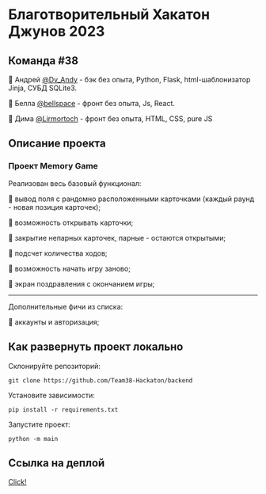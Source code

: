 # Благотворительный Хакатон Джунов 2023
## Команда #38
🔸 Андрей [@Dv_Andy](https://t.me/Dv_Andy) - бэк без опыта, Python, Flask, html-шаблонизатор Jinja, СУБД SQLite3.

🔸 Белла [@bellspace](https://t.me/bellspace) -  фронт без опыта, Js, React.

🔸 Дима [@Lirmortoch](https://t.me/Lirmortoch) - фронт без опыта, HTML, CSS, pure JS


## Описание проекта

### Проект Memory Game
Реализован весь базовый функционал:

🔹 вывод поля с рандомно расположенными карточками (каждый раунд - новая позиция карточек);

🔹 возможность открывать карточки;

🔹 закрытие непарных карточек, парные - остаются открытыми;

🔹 подсчет количества ходов;

🔹 возможность начать игру заново;

🔹 экран поздравления с окончанием игры;

---

Дополнительные фичи из списка:

🔸 аккаунты и авторизация;


## Как развернуть проект локально

Склонируйте репозиторий:

```
git clone https://github.com/Team38-Hackaton/backend
```
Установите зависимости: 
```
pip install -r requirements.txt
```
Запустите проект: 
```
python -m main
```

## Ссылка на деплой
[Click!]([memory-game-nine-gamma.vercel.app](https://flask-andersgrunge.cloud.okteto.net/))
